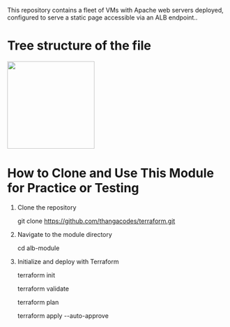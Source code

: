 This repository contains a fleet of VMs with Apache web servers deployed, configured to serve a static page accessible via an ALB endpoint..

# Tree structure of the file
<img src="https://github.com/user-attachments/assets/cf6534fb-643e-475f-940a-c4a86b3d42b5" width="200" />

# How to Clone and Use This Module for Practice or Testing
1. Clone the repository

   git clone https://github.com/thangacodes/terraform.git

2. Navigate to the module directory

   cd alb-module

3. Initialize and deploy with Terraform

   terraform init
   
   terraform validate
   
   terraform plan
   
   terraform apply --auto-approve


